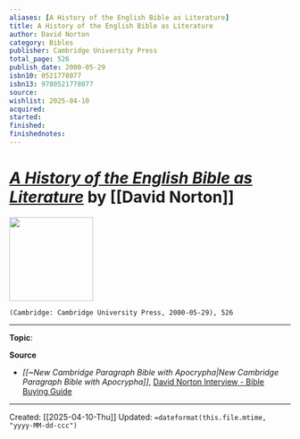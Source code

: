 ```yaml
---
aliases: [A History of the English Bible as Literature]
title: A History of the English Bible as Literature
author: David Norton
category: Bibles
publisher: Cambridge University Press
total_page: 526
publish_date: 2000-05-29
isbn10: 0521778077
isbn13: 9780521778077
source: 
wishlist: 2025-04-10
acquired: 
started: 
finished: 
finishednotes: 
---
```

# *[A History of the English Bible as Literature]()* by [[David Norton]]

<img src="http://books.google.com/books/content?id=eAmrsy2coyoC&printsec=frontcover&img=1&zoom=1&edge=curl&source=gbs_api" width=150>

`(Cambridge: Cambridge University Press, 2000-05-29), 526`



--- 
**Topic**: 

**Source**
- *[[~New Cambridge Paragraph Bible with Apocrypha|New Cambridge Paragraph Bible with Apocrypha]]*, [David Norton Interview - Bible Buying Guide](https://biblebuyingguide.com/david-norton-interview/)
 ---
Created: [[2025-04-10-Thu]]
Updated: `=dateformat(this.file.mtime, "yyyy-MM-dd-ccc")`